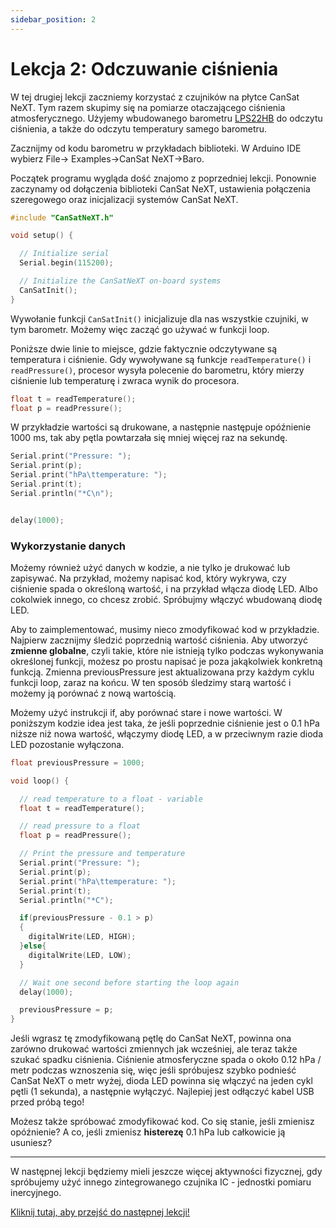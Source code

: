 ```yaml
---
sidebar_position: 2
---
```


# Lekcja 2: Odczuwanie ciśnienia

W tej drugiej lekcji zaczniemy korzystać z czujników na płytce CanSat NeXT. Tym razem skupimy się na pomiarze otaczającego ciśnienia atmosferycznego. Użyjemy wbudowanego barometru [LPS22HB](./../CanSat-hardware/on_board_sensors#barometer) do odczytu ciśnienia, a także do odczytu temperatury samego barometru.

Zacznijmy od kodu barometru w przykładach biblioteki. W Arduino IDE wybierz File-> Examples->CanSat NeXT->Baro.

Początek programu wygląda dość znajomo z poprzedniej lekcji. Ponownie zaczynamy od dołączenia biblioteki CanSat NeXT, ustawienia połączenia szeregowego oraz inicjalizacji systemów CanSat NeXT.

```Cpp title="Setup"
#include "CanSatNeXT.h"

void setup() {

  // Initialize serial
  Serial.begin(115200);

  // Initialize the CanSatNeXT on-board systems
  CanSatInit();
}
```

Wywołanie funkcji `CanSatInit()` inicjalizuje dla nas wszystkie czujniki, w tym barometr. Możemy więc zacząć go używać w funkcji loop.

Poniższe dwie linie to miejsce, gdzie faktycznie odczytywane są temperatura i ciśnienie. Gdy wywoływane są funkcje `readTemperature()` i `readPressure()`, procesor wysyła polecenie do barometru, który mierzy ciśnienie lub temperaturę i zwraca wynik do procesora.

```Cpp title="Reading to variables"
float t = readTemperature();
float p = readPressure(); 
```

W przykładzie wartości są drukowane, a następnie następuje opóźnienie 1000 ms, tak aby pętla powtarzała się mniej więcej raz na sekundę.

```Cpp title="Printing the variables"
Serial.print("Pressure: ");
Serial.print(p);
Serial.print("hPa\ttemperature: ");
Serial.print(t);
Serial.println("*C\n");


delay(1000);
```

### Wykorzystanie danych

Możemy również użyć danych w kodzie, a nie tylko je drukować lub zapisywać. Na przykład, możemy napisać kod, który wykrywa, czy ciśnienie spada o określoną wartość, i na przykład włącza diodę LED. Albo cokolwiek innego, co chcesz zrobić. Spróbujmy włączyć wbudowaną diodę LED.

Aby to zaimplementować, musimy nieco zmodyfikować kod w przykładzie. Najpierw zacznijmy śledzić poprzednią wartość ciśnienia. Aby utworzyć **zmienne globalne**, czyli takie, które nie istnieją tylko podczas wykonywania określonej funkcji, możesz po prostu napisać je poza jakąkolwiek konkretną funkcją. Zmienna previousPressure jest aktualizowana przy każdym cyklu funkcji loop, zaraz na końcu. W ten sposób śledzimy starą wartość i możemy ją porównać z nową wartością.

Możemy użyć instrukcji if, aby porównać stare i nowe wartości. W poniższym kodzie idea jest taka, że jeśli poprzednie ciśnienie jest o 0.1 hPa niższe niż nowa wartość, włączymy diodę LED, a w przeciwnym razie dioda LED pozostanie wyłączona.

```Cpp title="Reacting to pressure drops"
float previousPressure = 1000;

void loop() {

  // read temperature to a float - variable
  float t = readTemperature();

  // read pressure to a float
  float p = readPressure(); 

  // Print the pressure and temperature
  Serial.print("Pressure: ");
  Serial.print(p);
  Serial.print("hPa\ttemperature: ");
  Serial.print(t);
  Serial.println("*C");

  if(previousPressure - 0.1 > p)
  {
    digitalWrite(LED, HIGH);
  }else{
    digitalWrite(LED, LOW);
  }

  // Wait one second before starting the loop again
  delay(1000);

  previousPressure = p;
}
```

Jeśli wgrasz tę zmodyfikowaną pętlę do CanSat NeXT, powinna ona zarówno drukować wartości zmiennych jak wcześniej, ale teraz także szukać spadku ciśnienia. Ciśnienie atmosferyczne spada o około 0.12 hPa / metr podczas wznoszenia się, więc jeśli spróbujesz szybko podnieść CanSat NeXT o metr wyżej, dioda LED powinna się włączyć na jeden cykl pętli (1 sekunda), a następnie wyłączyć. Najlepiej jest odłączyć kabel USB przed próbą tego!

Możesz także spróbować zmodyfikować kod. Co się stanie, jeśli zmienisz opóźnienie? A co, jeśli zmienisz **histerezę** 0.1 hPa lub całkowicie ją usuniesz?

---

W następnej lekcji będziemy mieli jeszcze więcej aktywności fizycznej, gdy spróbujemy użyć innego zintegrowanego czujnika IC - jednostki pomiaru inercyjnego.

[Kliknij tutaj, aby przejść do następnej lekcji!](./lesson3)